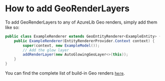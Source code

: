 # How to add GeoRenderLayers

To add GeoRenderLayers to any of AzureLib Geo renders, simply add them like so:&#x20;

```java
public class ExampleRenderer extends GeoEntityRenderer<ExampleEntity> {
	public ExampleRenderer(EntityRendererProvider.Context context) {
		super(context, new ExampleModel());
		// Add the glow layer
		addRenderLayer(new AutoGlowingGeoLayer<>(this));
	}
}
```

You can find the complete list of build-in Geo renders [`here`](https://github.com/AzureDoom/AzureLib/tree/1.20/Fabric/src/main/java/mod/azure/azurelib/renderer/layer).
